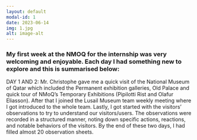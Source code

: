 ```yaml
---
layout: default
modal-id: 1
date: 2023-06-14
img: 1.jpg
alt: image-alt
---
```

### My first week at the NMOQ for the internship was very welcoming and enjoyable. Each day I had something new to explore and this is summarised below:

DAY 1 AND 2: Mr. Christophe gave me a quick visit of the National Museum of Qatar which included the  Permanent exhibition galleries, Old Palace and  quick tour of NMoQ’s Temporary Exhibitions (Pipilotti Rist and Olafur Eliasson). After that I joined the Lusail Museum team weekly meeting where I got introduced to the whole team. Lastly, I got started with the visitors’ observations to try to understand our visitors/users. The observations were recorded in a structured manner, noting down specific actions, reactions, and notable behaviors of the visitors. By the end of these two days, I had filled almost 20 observation sheets. 
